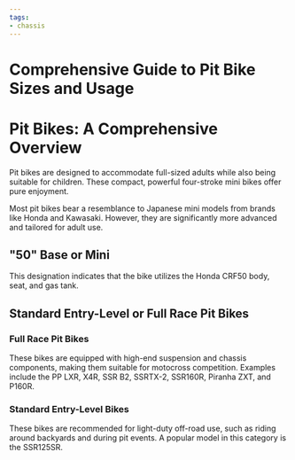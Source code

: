 ```yaml
---
tags:
- chassis
---
```


# Comprehensive Guide to Pit Bike Sizes and Usage

# Pit Bikes: A Comprehensive Overview

Pit bikes are designed to accommodate full-sized adults while also being suitable for children. These compact, powerful four-stroke mini bikes offer pure enjoyment.

Most pit bikes bear a resemblance to Japanese mini models from brands like Honda and Kawasaki. However, they are significantly more advanced and tailored for adult use.

## "50" Base or Mini

This designation indicates that the bike utilizes the Honda CRF50 body, seat, and gas tank.

## Standard Entry-Level or Full Race Pit Bikes

### Full Race Pit Bikes

These bikes are equipped with high-end suspension and chassis components, making them suitable for motocross competition. Examples include the PP LXR, X4R, SSR B2, SSRTX-2, SSR160R, Piranha ZXT, and P160R.

### Standard Entry-Level Bikes

These bikes are recommended for light-duty off-road use, such as riding around backyards and during pit events. A popular model in this category is the SSR125SR.
